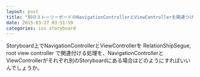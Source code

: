 ```yaml
---
layout: post
title: "別のストーリーボードのNavigationControllerとViewControllerを関連つけたい"
date: 2015-03-27 03:51:59
categories: ios storyboard
---
```

<p>Storyboard上でNavigationControllerとViewControllerを RelationShipSegue, root view controller で関連付ける処理を、NavigationControllerとViewControllerがそれぞれ別のStoryboardにある場合はどのようにすればいいんでしょうか。</p>
